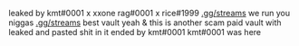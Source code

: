 leaked by kmt#0001 x xxone rag#0001 x rice#1999 [.gg/streams](https://discord.gg/streams) we run you niggas 
 [.gg/streams](https://discord.gg/streams) best vault
 yeah & this is another scam paid vault with leaked and pasted shit in it 
ended by kmt#0001
kmt#0001 was here
